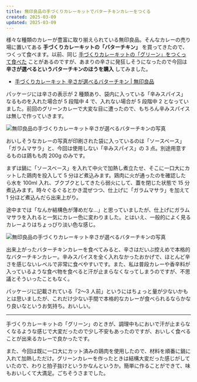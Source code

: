 ```yaml
---
title: 無印良品の手づくりカレーキットでバターチキンカレーをつくる
created: 2025-03-09
updated: 2025-03-09
---
```


様々な種類のカレーが豊富に取り揃えられている無印良品。そんなカレーの売り場に置いてある **手づくりカレーキットの「バターチキン」** を買ってきたので、つくって食べます。以前、同じ [手づくりカレーキットの「グリーン」をつくって食べた](/blog/20230924/) ことがあるのですが、あまりの辛さに発狂しそうになったので今回は **辛さが選べるというバターチキンのほうを購入** してみました。

- [手づくりカレーキット 辛さが選べるバターチキン | 無印良品](https://www.muji.com/jp/ja/store/cmdty/detail/4550584316791)

パッケージには辛さの表示が 2 種類あり、袋内に入っている「辛みスパイス」なるものを入れた場合が 5 段階中 4 で、入れない場合が 5 段階中 2 となっていました。前回のグリーンカレーで大変な目に遭ったので、もちろん辛みスパイスは無しで作っていきます。

![無印良品の手づくりカレーキット辛さが選べるバターチキンの写真](c4a3b055-8e77-4101-d315-856cf877f300)

おいしそうなカレーの写真が印刷された袋に入っているのは「ソースベース」「ガラムマサラ」と、今回は使用しない「辛みスパイス」の 3 点。別途用意するものは鶏もも肉 200g のみです。

まずは鍋に「ソースベース」を入れて中火で加熱し煮立たせ、そこに一口大にカットした鶏肉を投入して 5 分ほど煮込みます。鶏肉に火が通ったのを確認したら水を 100ml 入れ、ブクブクとしてきたら弱火にして、蓋を閉じた状態で 15 分煮込みます。時々ぐるぐるとかき混ぜつつ、仕上げに「ガラムマサラ」を加えて 1 分ほど煮込んだら出来上がり。

途中までは「なんか結構色が薄めだな…」と思っていましたが、仕上げにガラムマサラを入れると一気にカレー色に変わりました。とはいえ、一般的によく見るカレーよりはちょっぴり淡い色な感じ。

![無印良品の手づくりカレーキット辛さが選べるバターチキンの写真](6c92a1e0-d6e6-4242-ca48-af166ad6cd00)

出来上がったバターチキンカレーを食べてみると、辛さはだいぶ控えめで本格的なバターチキンカレー。辛みスパイスを全く入れなかったおかげで、ほとんど辛さを感じないレベルで非常に食べやすいです。また、私は普段カレーや香辛料が入っているような食べ物を食べると汗が止まらなくなってしまうのですが、不思議とそういったこともなく。

パッケージに記載されている「2～3 人前」というにはちょっと量が少ないかもとは思いましたが、これだけ少ない手間で本格的なカレーが食べられるならかなり良いなというお気持ち。おいしい。

---

手づくりカレーキットの「グリーン」のときが、調理中もにおいで汗が止まらなくなるような感じで大変だったので少し不安もあったのですが、おいしく食べることが出来るカレーで良かったです。

また、今回は既に一口大にカット済みの鶏肉を使用したので、材料を順番に鍋に入れて加熱しただけ。グリーンカレーを作ったときは結構大変だった感じがしていたので、わりと拍子抜けというかなんというか。簡単に作ることができて、味もおいしくて大満足。ごちそうさまでした。
